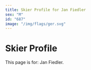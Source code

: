 ```yaml
---
title: Skier Profile for Jan Fiedler
sex: "M"
id: "687"
image: "/img/flags/ger.svg" 
---
```


# Skier Profile

This page is for: Jan Fiedler.
    